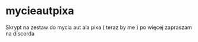 # mycieautpixa
Skrypt na zestaw do mycia aut ala pixa ( teraz by me ) po więcej zapraszam na discorda 
